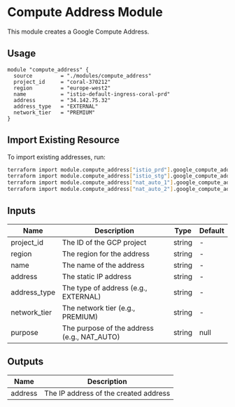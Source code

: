 # Compute Address Module

This module creates a Google Compute Address.

## Usage

```hcl
module "compute_address" {
  source         = "./modules/compute_address"
  project_id     = "coral-370212"
  region         = "europe-west2"
  name           = "istio-default-ingress-coral-prd"
  address        = "34.142.75.32"
  address_type   = "EXTERNAL"
  network_tier   = "PREMIUM"
}
```

## Import Existing Resource

To import existing addresses, run:

```bash
terraform import module.compute_address["istio_prd"].google_compute_address.address projects/coral-370212/regions/europe-west2/addresses/istio-default-ingress-coral-prd
terraform import module.compute_address["istio_stg"].google_compute_address.address projects/coral-370212/regions/europe-west2/addresses/istio-default-ingress-coral-stg
terraform import module.compute_address["nat_auto_1"].google_compute_address.address projects/coral-370212/regions/europe-west2/addresses/nat-auto-ip-6086885-2-1720490595712813
terraform import module.compute_address["nat_auto_2"].google_compute_address.address projects/coral-370212/regions/europe-west2/addresses/nat-auto-ip-15970522-0-1676784907194161
```

## Inputs

| Name           | Description                                    | Type   | Default |
|----------------|------------------------------------------------|--------|---------|
| project_id     | The ID of the GCP project                      | string | -       |
| region         | The region for the address                     | string | -       |
| name           | The name of the address                        | string | -       |
| address        | The static IP address                          | string | -       |
| address_type   | The type of address (e.g., EXTERNAL)           | string | -       |
| network_tier   | The network tier (e.g., PREMIUM)               | string | -       |
| purpose        | The purpose of the address (e.g., NAT_AUTO)    | string | null    |

## Outputs

| Name     | Description                                    |
|----------|------------------------------------------------|
| address  | The IP address of the created address          |
